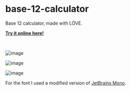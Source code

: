 # base-12-calculator
Base 12 calculator, made with LÖVE.


<b>[Try it online here!](https://jefik37.github.io/b12c/)</b>

<br>

![image](https://github.com/user-attachments/assets/765ab972-2497-4264-b026-5afa5437c9f3)

![image](https://github.com/user-attachments/assets/22f40835-bad7-41c9-a37a-440c6db666f9)

![image](https://github.com/user-attachments/assets/6b43ff03-8f9a-4af8-8fba-7ffc03f143c1)

For the font I used a modified version of <a href=https://www.jetbrains.com/lp/mono/>JetBrains Mono</a>.
